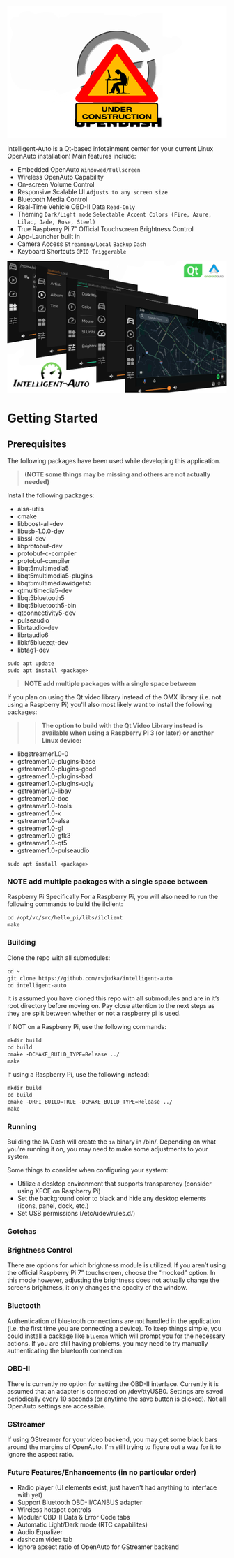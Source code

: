 

![logo](https://github.com/robert5974/intelligent-auto/blob/master/docs/imgs/underconstruct_ia_logo2_embossed_wtext.png)

Intelligent-Auto is a Qt-based infotainment center for your current Linux OpenAuto installation!
Main features include:

*	Embedded OpenAuto `Windowed/Fullscreen`
*	Wireless OpenAuto Capability
*	On-screen Volume Control
*	Responsive Scalable UI `Adjusts to any screen size`
*	Bluetooth Media Control
*	Real-Time Vehicle OBD-II Data `Read-Only`
*	Theming `Dark/Light mode` `Selectable Accent Colors (Fire, Azure, Lilac, Jade, Rose, Steel)`
*	True Raspberry Pi 7” Official Touchscreen Brightness Control
*	App-Launcher built in
*	Camera Access `Streaming/Local` `Backup` `Dash`
*	Keyboard Shortcuts `GPIO Triggerable`


![home](https://github.com/robert5974/intelligent-auto/blob/master/docs/imgs/IA_layered_banner.png)


# Getting Started

## Prerequisites

The following packages have been used while developing this application.
> **(NOTE some things may be missing and others are not actually needed)**

Install the following packages:
*	alsa-utils
*	cmake
*	libboost-all-dev
*	libusb-1.0.0-dev
*	libssl-dev
*	libprotobuf-dev
*	protobuf-c-compiler
*	protobuf-compiler
*	libqt5multimedia5
*	libqt5multimedia5-plugins
*	libqt5multimediawidgets5
*	qtmultimedia5-dev
*	libqt5bluetooth5
*	libqt5bluetooth5-bin
*	qtconnectivity5-dev
*	pulseaudio
*	librtaudio-dev
*	librtaudio6
*	libkf5bluezqt-dev
*	libtag1-dev
```
sudo apt update
sudo apt install <package>
```
> **NOTE add multiple packages with a single space between**

If you plan on using the Qt video library instead of the OMX library (i.e. not using a Raspberry Pi) you'll also most likely want to install the following packages:

>> **The option to build with the Qt Video Library instead is available when using a Raspberry Pi 3 (or later) or another Linux device:**

*	libgstreamer1.0-0
*	gstreamer1.0-plugins-base
*	gstreamer1.0-plugins-good
*	gstreamer1.0-plugins-bad
*	gstreamer1.0-plugins-ugly
*	gstreamer1.0-libav
*	gstreamer1.0-doc
*	gstreamer1.0-tools
*	gstreamer1.0-x
*	gstreamer1.0-alsa
*	gstreamer1.0-gl
*	gstreamer1.0-gtk3
*	gstreamer1.0-qt5
*	gstreamer1.0-pulseaudio
```
sudo apt install <package>
```
### NOTE add multiple packages with a single space between

Raspberry Pi Specifically
For a Raspberry Pi, you will also need to run the following commands to build the ilclient:
```
cd /opt/vc/src/hello_pi/libs/ilclient
make
```

### Building
Clone the repo with all submodules:
```
cd ~
git clone https://github.com/rsjudka/intelligent-auto
cd intelligent-auto
```
It is assumed you have cloned this repo with all submodules and are in it’s root directory before moving on.  Pay close attention to the next steps as they are split between whether or not a raspberry pi is used.

If NOT on a Raspberry Pi, use the following commands:
```
mkdir build
cd build
cmake -DCMAKE_BUILD_TYPE=Release ../
make
```
If using a Raspberry Pi, use the following instead:
```
mkdir build
cd build
cmake -DRPI_BUILD=TRUE -DCMAKE_BUILD_TYPE=Release ../
make
```
### Running

Building the IA Dash will create the ```ia``` binary in <build folder>/bin/.  Depending on what you're running it on, you may need to make some adjustments to your system.

Some things to consider when configuring your system:
*	Utilize a desktop environment that supports transparency (consider using XFCE on Raspberry Pi)
*	Set the background color to black and hide any desktop elements (icons, panel, dock, etc.)
*	Set USB permissions (/etc/udev/rules.d/<rules file>)

### Gotchas

### Brightness Control

There are options for which brightness module is utilized.  If you aren’t using the official Raspberry Pi 7” touchscreen, choose the “mocked” option.  In this mode however, adjusting the brightness does not actually change the screens brightness, it only changes the opacity of the window.

### Bluetooth

Authentication of bluetooth connections are not handled in the application (i.e. the first time you are connecting a device). To keep things simple, you could install a package like ```blueman``` which will prompt you for the necessary actions. If you are still having problems, you may need to try manually authenticating the bluetooth connection.

### OBD-II

There is currently no option for setting the OBD-II interface. Currently it is assumed that an adapter is connected on /dev/ttyUSB0.
Settings are saved periodically every 10 seconds (or anytime the save button is clicked).
Not all OpenAuto settings are accessible.

### GStreamer

If using GStreamer for your video backend, you may get some black bars around the margins of OpenAuto. I'm still trying to figure out a way for it to ignore the aspect ratio.


### Future Features/Enhancements (in no particular order)

*	Radio player (UI elements exist, just haven't had anything to interface with yet)
*	Support Bluetooth OBD-II/CANBUS adapter
*	Wireless hotspot controls
*	Modular OBD-II Data & Error Code tabs
*	Automatic Light/Dark mode (RTC capabilites)
*	Audio Equalizer
*	dashcam video tab
*	Ignore apsect ratio of OpenAuto for GStreamer backend

